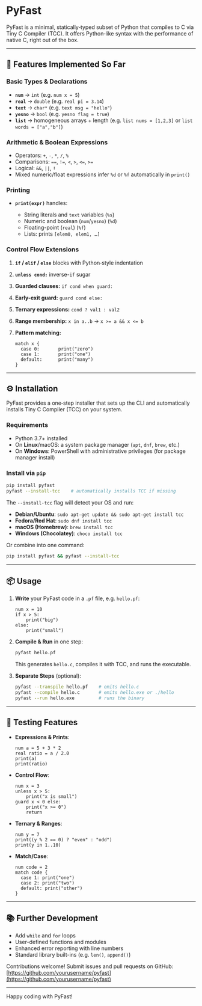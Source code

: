# PyFast

PyFast is a minimal, statically‑typed subset of Python that compiles to C via Tiny C Compiler (TCC). It offers Python‑like syntax with the performance of native C, right out of the box.

---

## 🚀 Features Implemented So Far

### Basic Types & Declarations

* **`num`** → `int` (e.g. `num x = 5`)
* **`real`** → `double` (e.g. `real pi = 3.14`)
* **`text`** → `char*` (e.g. `text msg = "hello"`)
* **`yesno`** → `bool` (e.g. `yesno flag = true`)
* **`list`** → homogeneous arrays + length (e.g. `list nums = [1,2,3]` or `list words = ["a","b"]`)

### Arithmetic & Boolean Expressions

* Operators: `+`, `-`, `*`, `/`, `%`
* Comparisons: `==`, `!=`, `<`, `>`, `<=`, `>=`
* Logical: `&&`, `||`, `!`
* Mixed numeric/float expressions infer `%d` or `%f` automatically in `print()`

### Printing

* **`print(expr)`** handles:

  * String literals and `text` variables (`%s`)
  * Numeric and boolean (`num`/`yesno`) (`%d`)
  * Floating-point (`real`) (`%f`)
  * Lists: prints `[elem0, elem1, …]`

### Control Flow Extensions

1. **`if` / `elif` / `else`** blocks with Python‑style indentation
2. **`unless cond:`** inverse-`if` sugar
3. **Guarded clauses:** `if cond when guard:`
4. **Early-exit guard:** `guard cond else:`
5. **Ternary expressions:** `cond ? val1 : val2`
6. **Range membership:** `x in a..b` → `x >= a && x <= b`
7. **Pattern matching:**

   ```pf
   match x {
     case 0:       print("zero")
     case 1:       print("one")
     default:      print("many")
   }
   ```

---

## ⚙️ Installation

PyFast provides a one‑step installer that sets up the CLI and automatically installs Tiny C Compiler (TCC) on your system.

### Requirements

* Python 3.7+ installed
* On **Linux**/macOS: a system package manager (`apt`, `dnf`, `brew`, etc.)
* On **Windows**: PowerShell with administrative privileges (for package manager install)

### Install via `pip`

```bash
pip install pyfast
pyfast --install-tcc    # automatically installs TCC if missing
```

The `--install-tcc` flag will detect your OS and run:

* **Debian/Ubuntu**: `sudo apt-get update && sudo apt-get install tcc`
* **Fedora/Red Hat**: `sudo dnf install tcc`
* **macOS (Homebrew)**: `brew install tcc`
* **Windows (Chocolatey)**: `choco install tcc`

Or combine into one command:

```bash
pip install pyfast && pyfast --install-tcc
```

---

## 📦 Usage

1. **Write** your PyFast code in a `.pf` file, e.g. `hello.pf`:

   ```pf
   num x = 10
   if x > 5:
       print("big")
   else:
       print("small")
   ```

2. **Compile & Run** in one step:

   ```bash
   pyfast hello.pf
   ```

   This generates `hello.c`, compiles it with TCC, and runs the executable.

3. **Separate Steps** (optional):

   ```bash
   pyfast --transpile hello.pf    # emits hello.c
   pyfast --compile hello.c       # emits hello.exe or ./hello
   pyfast --run hello.exe         # runs the binary
   ```

---

## 🧪 Testing Features

* **Expressions & Prints**:

  ```pf
  num a = 5 + 3 * 2
  real ratio = a / 2.0
  print(a)
  print(ratio)
  ```

* **Control Flow**:

  ```pf
  num x = 3
  unless x > 5:
      print("x is small")
  guard x < 0 else:
      print("x >= 0")
      return
  ```

* **Ternary & Ranges**:

  ```pf
  num y = 7
  print((y % 2 == 0) ? "even" : "odd")
  print(y in 1..10)
  ```

* **Match/Case**:

  ```pf
  num code = 2
  match code {
    case 1: print("one")
    case 2: print("two")
    default: print("other")
  }
  ```

---

## 📚 Further Development

* Add `while` and `for` loops
* User-defined functions and modules
* Enhanced error reporting with line numbers
* Standard library built-ins (e.g. `len()`, `append()`)

Contributions welcome! Submit issues and pull requests on GitHub: [https://github.com/yourusername/pyfast](https://github.com/yourusername/pyfast)

---

Happy coding with PyFast!
